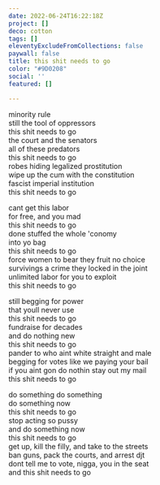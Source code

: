 ```yaml
---
date: 2022-06-24T16:22:18Z
project: []
deco: cotton
tags: []
eleventyExcludeFromCollections: false
paywall: false
title: this shit needs to go
color: "#9D0208"
social: ''
featured: []

---
```

minority rule  
still the tool of oppressors  
this shit needs to go  
the court and the senators   
all of these predators  
this shit needs to go  
robes hiding legalized prostitution  
wipe up the cum with the constitution  
fascist imperial institution  
this shit needs to go  

>

cant get this labor   
for free, and you mad  
this shit needs to go  
done stuffed the whole 'conomy  
into yo bag  
this shit needs to go  
force women to bear they fruit no choice  
survivings a crime they locked in the joint  
unlimited labor for you to exploit  
this shit needs to go  

>

still begging for power  
that youll never use  
this shit needs to go  
fundraise for decades  
and do nothing new  
this shit needs to go  
pander to who aint white straight and male  
begging for votes like we paying your bail  
if you aint gon do nothin stay out my mail  
this shit needs to go  

>

do something do something  
do something now  
this shit needs to go  
stop acting so pussy  
and do something now  
this shit needs to go  
get up, kill the filly, and take to the streets  
ban guns, pack the courts, and arrest djt  
dont tell me to vote, nigga, you in the seat  
and this shit needs to go